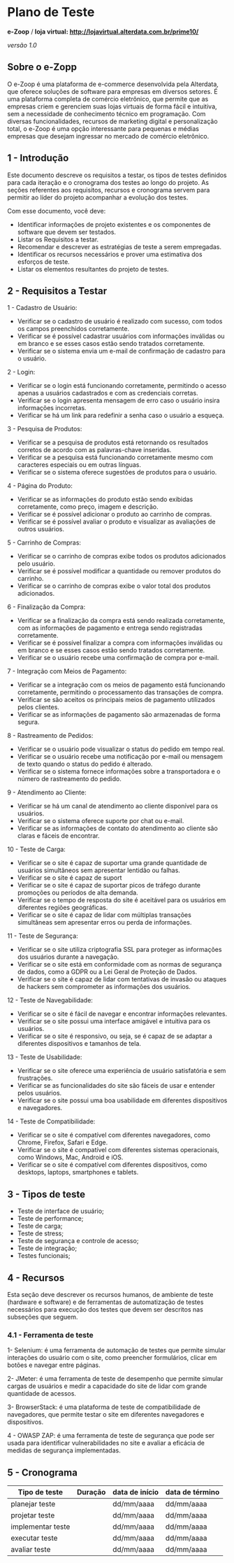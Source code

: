 # Plano de Teste

**e-Zoop** / **loja virtual: http://lojavirtual.alterdata.com.br/prime10/**

*versão 1.0*

## Sobre o e-Zopp

O e-Zoop é uma plataforma de e-commerce desenvolvida pela Alterdata, que oferece soluções de software para empresas em diversos setores. É uma plataforma completa de comércio eletrônico, que permite que as empresas criem e gerenciem suas lojas virtuais de forma fácil e intuitiva, sem a necessidade de conhecimento técnico em programação. Com diversas funcionalidades, recursos de marketing digital e personalização total, o e-Zoop é uma opção interessante para pequenas e médias empresas que desejam ingressar no mercado de comércio eletrônico.

## 1 - Introdução

Este documento descreve os requisitos a testar, os  tipos de testes definidos para cada iteração e o cronograma dos testes ao longo do projeto. As seções referentes aos requisitos, recursos e cronograma servem para permitir ao líder do projeto acompanhar a evolução dos testes.

Com esse documento, você deve:
- Identificar informações de projeto existentes e os componentes de software que devem ser testados.
- Listar os Requisitos a testar.
- Recomendar e descrever as estratégias de teste a serem empregadas.
- Identificar os recursos necessários e prover uma estimativa dos esforços de teste.
- Listar os elementos resultantes do projeto de testes.


## 2 - Requisitos a Testar

1 - Cadastro de Usuário:
* Verificar se o cadastro de usuário é realizado com sucesso, com todos os campos preenchidos corretamente.
* Verificar se é possível cadastrar usuários com informações inválidas ou em branco e se esses casos estão sendo tratados corretamente.
* Verificar se o sistema envia um e-mail de confirmação de cadastro para o usuário.

2 - Login:
* Verificar se o login está funcionando corretamente, permitindo o acesso apenas a usuários cadastrados e com as credenciais corretas.
* Verificar se o login apresenta mensagem de erro caso o usuário insira informações incorretas.
* Verificar se há um link para redefinir a senha caso o usuário a esqueça.

3 - Pesquisa de Produtos:
* Verificar se a pesquisa de produtos está retornando os resultados corretos de acordo com as palavras-chave inseridas.
* Verificar se a pesquisa está funcionando corretamente mesmo com caracteres especiais ou em outras línguas.
* Verificar se o sistema oferece sugestões de produtos para o usuário.

4 - Página do Produto:
* Verificar se as informações do produto estão sendo exibidas corretamente, como preço, imagem e descrição.
* Verificar se é possível adicionar o produto ao carrinho de compras.
* Verificar se é possível avaliar o produto e visualizar as avaliações de outros usuários.

5 - Carrinho de Compras:
* Verificar se o carrinho de compras exibe todos os produtos adicionados pelo usuário.
* Verificar se é possível modificar a quantidade ou remover produtos do carrinho.
* Verificar se o carrinho de compras exibe o valor total dos produtos adicionados.

6 - Finalização da Compra:
* Verificar se a finalização da compra está sendo realizada corretamente, com as informações de pagamento e entrega sendo registradas corretamente.
* Verificar se é possível finalizar a compra com informações inválidas ou em branco e se esses casos estão sendo tratados corretamente.
* Verificar se o usuário recebe uma confirmação de compra por e-mail.

7 - Integração com Meios de Pagamento:
* Verificar se a integração com os meios de pagamento está funcionando corretamente, permitindo o processamento das transações de compra.
* Verificar se são aceitos os principais meios de pagamento utilizados pelos clientes.
* Verificar se as informações de pagamento são armazenadas de forma segura.

8 - Rastreamento de Pedidos:
* Verificar se o usuário pode visualizar o status do pedido em tempo real.
* Verificar se o usuário recebe uma notificação por e-mail ou mensagem de texto quando o status do pedido é alterado.
* Verificar se o sistema fornece informações sobre a transportadora e o número de rastreamento do pedido.

9 - Atendimento ao Cliente:
* Verificar se há um canal de atendimento ao cliente disponível para os usuários.
* Verificar se o sistema oferece suporte por chat ou e-mail.
* Verificar se as informações de contato do atendimento ao cliente são claras e fáceis de encontrar.

10 - Teste de Carga:
* Verificar se o site é capaz de suportar uma grande quantidade de usuários simultâneos sem apresentar lentidão ou falhas.
* Verificar se o site é capaz de suport
* Verificar se o site é capaz de suportar picos de tráfego durante promoções ou períodos de alta demanda.
* Verificar se o tempo de resposta do site é aceitável para os usuários em diferentes regiões geográficas.
* Verificar se o site é capaz de lidar com múltiplas transações simultâneas sem apresentar erros ou perda de informações.

11 - Teste de Segurança:
* Verificar se o site utiliza criptografia SSL para proteger as informações dos usuários durante a navegação.
* Verificar se o site está em conformidade com as normas de segurança de dados, como a GDPR ou a Lei Geral de Proteção de Dados.
* Verificar se o site é capaz de lidar com tentativas de invasão ou ataques de hackers sem comprometer as informações dos usuários.

12 - Teste de Navegabilidade:
* Verificar se o site é fácil de navegar e encontrar informações relevantes.
* Verificar se o site possui uma interface amigável e intuitiva para os usuários.
* Verificar se o site é responsivo, ou seja, se é capaz de se adaptar a diferentes dispositivos e tamanhos de tela.

13 - Teste de Usabilidade:
* Verificar se o site oferece uma experiência de usuário satisfatória e sem frustrações.
* Verificar se as funcionalidades do site são fáceis de usar e entender pelos usuários.
* Verificar se o site possui uma boa usabilidade em diferentes dispositivos e navegadores.

14 - Teste de Compatibilidade:
* Verificar se o site é compatível com diferentes navegadores, como Chrome, Firefox, Safari e Edge.
* Verificar se o site é compatível com diferentes sistemas operacionais, como Windows, Mac, Android e iOS.
* Verificar se o site é compatível com diferentes dispositivos, como desktops, laptops, smartphones e tablets.


## 3 - Tipos de teste

- Teste de interface de usuário;
- Teste de performance;
- Teste de carga;
- Teste de stress;
- Teste de segurança e controle de acesso;
- Teste de integração;
- Testes funcionais;


## 4 - Recursos

Esta seção deve descrever os recursos humanos, de ambiente de teste (hardware e software) e de ferramentas de automatização de testes necessários para execução dos testes que devem ser descritos nas subseções que seguem.

### 4.1 - Ferramenta de teste

1- Selenium: é uma ferramenta de automação de testes que permite simular interações do usuário com o site, como preencher formulários, clicar em botões e navegar entre páginas.

2- JMeter: é uma ferramenta de teste de desempenho que permite simular cargas de usuários e medir a capacidade do site de lidar com grande quantidade de acessos.

3- BrowserStack: é uma plataforma de teste de compatibilidade de navegadores, que permite testar o site em diferentes navegadores e dispositivos.

4 - OWASP ZAP: é uma ferramenta de teste de segurança que pode ser usada para identificar vulnerabilidades no site e avaliar a eficácia de medidas de segurança implementadas.

## 5 - Cronograma

Tipo de teste      | Duração | data de início | data de término
-------------------|---------|----------------|-----------------
planejar teste     |         | dd/mm/aaaa     | dd/mm/aaaa
projetar teste     |         | dd/mm/aaaa     | dd/mm/aaaa
implementar teste  |         | dd/mm/aaaa     | dd/mm/aaaa
executar teste     |         | dd/mm/aaaa     | dd/mm/aaaa
avaliar teste      |         | dd/mm/aaaa     | dd/mm/aaaa
